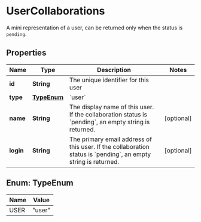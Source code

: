 

# UserCollaborations

A mini representation of a user, can be returned only when the status is `pending`.

## Properties

| Name | Type | Description | Notes |
|------------ | ------------- | ------------- | -------------|
|**id** | **String** | The unique identifier for this user |  |
|**type** | [**TypeEnum**](#TypeEnum) | &#x60;user&#x60; |  |
|**name** | **String** | The display name of this user. If the collaboration status is &#x60;pending&#x60;, an empty string is returned. |  [optional] |
|**login** | **String** | The primary email address of this user. If the collaboration status is &#x60;pending&#x60;, an empty string is returned. |  [optional] |



## Enum: TypeEnum

| Name | Value |
|---- | -----|
| USER | &quot;user&quot; |



